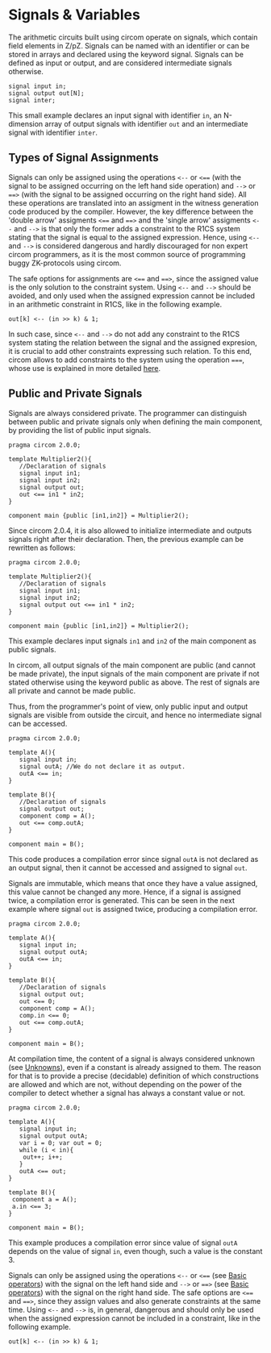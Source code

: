# Signals & Variables

The arithmetic circuits built using circom operate on signals, which contain field elements in Z/pZ. Signals can be named with an identifier or can be stored in arrays and declared using the keyword signal. Signals can be defined as input or output, and are considered intermediate signals otherwise. 

```text
signal input in;
signal output out[N];
signal inter;
```

This small example declares an input signal with identifier `in`, an N-dimension array of output signals with identifier `out` and an intermediate signal with identifier `inter`.

## Types of Signal Assignments
Signals can only be assigned using the operations `<--` or `<==` (with the signal to be assigned occurring on the left hand side operation) and `-->` or `==>` (with the signal to be assigned occurring on the right hand side). All these operations are translated into an assigment in the witness generation code produced by the compiler. However, the key difference between the 'double arrow' assigments `<==` and `==>` and the 'single arrow' assigments `<--` and `-->` is that only the former adds a constraint to the R1CS system stating that the signal is equal to the assigned expression. Hence, using `<--` and `-->` is considered dangerous and hardly discouraged for non expert circom programmers, as it is the most common source of programming buggy ZK-protocols using circom.

The safe options for assignments are `<==` and `==>`, since the assigned value is the only solution to the constraint system. Using `<--` and `-->` should be avoided, and only used when the assigned expression cannot be included in an arithmetic constraint in R1CS, like in the following example.

```text
out[k] <-- (in >> k) & 1;
```
In such case, since `<--` and `-->` do not add any constraint to the R1CS system stating the relation between the signal and the assigned expresion, it is crucial to add other constraints expressing such relation. To this end, circom allows to add constraints to the system using the operation `===`, whose use is explained in more detailed [here](circom-language/constraint-generation). 

## Public and Private Signals
Signals are always considered private. The programmer can distinguish between public and private signals only when defining the main component, by providing the list of public input signals. 

```text
pragma circom 2.0.0;

template Multiplier2(){
   //Declaration of signals
   signal input in1;
   signal input in2;
   signal output out;
   out <== in1 * in2;
}

component main {public [in1,in2]} = Multiplier2();
```
Since circom 2.0.4, it is also allowed to initialize intermediate and outputs signals right after their declaration. Then, the previous example can be rewritten as follows:

```text
pragma circom 2.0.0;

template Multiplier2(){
   //Declaration of signals
   signal input in1;
   signal input in2;
   signal output out <== in1 * in2;
}

component main {public [in1,in2]} = Multiplier2();
```


This example declares input signals `in1` and `in2` of the main component as public signals.

In circom, all output signals of the main component are public (and cannot be made private), the input signals of the main component are private if not stated otherwise using the keyword public as above. The rest of signals are all private and cannot be made public. 

Thus, from the programmer's point of view, only public input and output signals are visible from outside the circuit, and hence no intermediate signal can be accessed.

```text
pragma circom 2.0.0;

template A(){
   signal input in;
   signal outA; //We do not declare it as output.
   outA <== in;
}

template B(){
   //Declaration of signals
   signal output out;
   component comp = A();
   out <== comp.outA;
}

component main = B();
```

This code produces a compilation error since signal `outA` is not declared as an output signal, then it cannot be accessed and assigned to signal `out`.

Signals are immutable, which means that once they have a value assigned, this value cannot be changed any more. Hence, if a signal is assigned twice, a compilation error is generated. This can be seen in the next example where signal `out` is assigned twice, producing a compilation error.

```text
pragma circom 2.0.0;

template A(){
   signal input in;
   signal output outA; 
   outA <== in;
}

template B(){
   //Declaration of signals
   signal output out;
   out <== 0;
   component comp = A();
   comp.in <== 0;
   out <== comp.outA;
}

component main = B();
```

At compilation time, the content of a signal is always considered unknown (see [Unknowns](/circom-language/circom-insight/unknowns)), even if a constant is already assigned to them. The reason for that is to provide a precise \(decidable\) definition of which constructions are allowed and which are not, without depending on the power of the compiler to detect whether a signal has always a constant value or not. 

```text
pragma circom 2.0.0;

template A(){
   signal input in;
   signal output outA; 
   var i = 0; var out = 0;
   while (i < in){
    out++; i++;
   }
   outA <== out;
}

template B(){
 component a = A();
 a.in <== 3;
}

component main = B();
```

This example produces a compilation error since value of signal `outA` depends on the value of signal `in`, even though, such a value is the constant 3.

Signals can only be assigned using the operations `<--` or `<==` (see [Basic operators](../basic-operators)) with the signal on the left hand side and `-->` or `==>` (see [Basic operators](../basic-operators)) with the signal on the right hand side. The safe options are `<==` and `==>`, since they assign values and also generate constraints at the same time. Using `<--` and `-->` is, in general, dangerous and should only be used when the assigned expression cannot be included in a constraint, like in the following example.

```text
out[k] <-- (in >> k) & 1;
```
